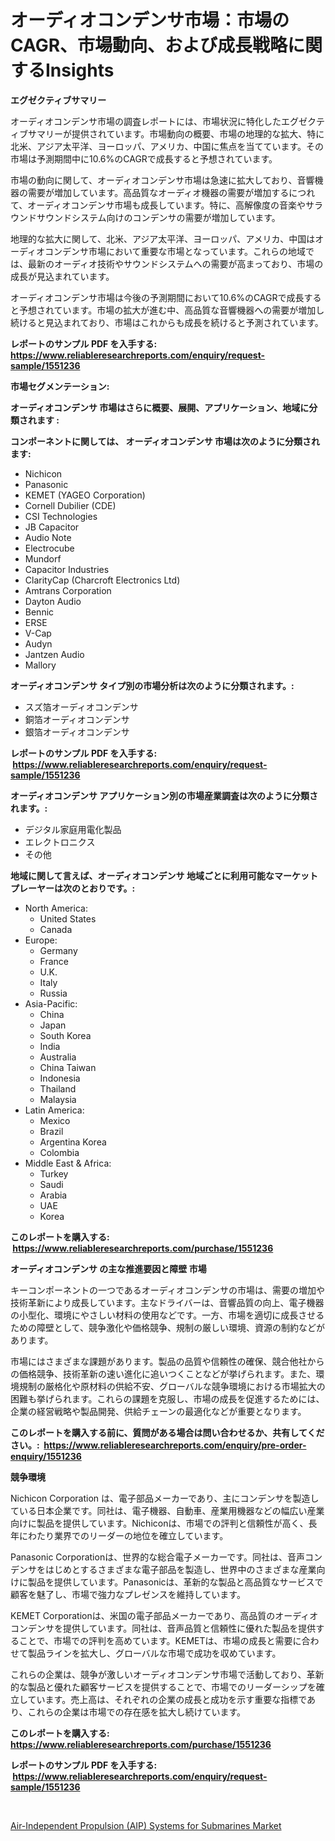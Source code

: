 <p><h1>オーディオコンデンサ市場：市場のCAGR、市場動向、および成長戦略に関するInsights</h1></p><p><strong>エグゼクティブサマリー</strong></p>
<p><p>オーディオコンデンサ市場の調査レポートには、市場状況に特化したエグゼクティブサマリーが提供されています。市場動向の概要、市場の地理的な拡大、特に北米、アジア太平洋、ヨーロッパ、アメリカ、中国に焦点を当てています。その市場は予測期間中に10.6%のCAGRで成長すると予想されています。</p><p>市場の動向に関して、オーディオコンデンサ市場は急速に拡大しており、音響機器の需要が増加しています。高品質なオーディオ機器の需要が増加するにつれて、オーディオコンデンサ市場も成長しています。特に、高解像度の音楽やサラウンドサウンドシステム向けのコンデンサの需要が増加しています。</p><p>地理的な拡大に関して、北米、アジア太平洋、ヨーロッパ、アメリカ、中国はオーディオコンデンサ市場において重要な市場となっています。これらの地域では、最新のオーディオ技術やサウンドシステムへの需要が高まっており、市場の成長が見込まれています。</p><p>オーディオコンデンサ市場は今後の予測期間において10.6%のCAGRで成長すると予想されています。市場の拡大が進む中、高品質な音響機器への需要が増加し続けると見込まれており、市場はこれからも成長を続けると予測されています。</p></p>
<p><strong>レポートのサンプル PDF を入手する: <a href="https://www.reliableresearchreports.com/enquiry/request-sample/1551236">https://www.reliableresearchreports.com/enquiry/request-sample/1551236</a></strong></p>
<p><strong>市場セグメンテーション:</strong></p>
<p><strong> オーディオコンデンサ 市場はさらに概要、展開、アプリケーション、地域に分類されます :</strong></p>
<p><strong>コンポーネントに関しては、 オーディオコンデンサ 市場は次のように分類されます: &nbsp;</strong></p>
<p><ul><li>Nichicon</li><li>Panasonic</li><li>KEMET (YAGEO Corporation)</li><li>Cornell Dubilier (CDE)</li><li>CSI Technologies</li><li>JB Capacitor</li><li>Audio Note</li><li>Electrocube</li><li>Mundorf</li><li>Capacitor Industries</li><li>ClarityCap (Charcroft Electronics Ltd)</li><li>Amtrans Corporation</li><li>Dayton Audio</li><li>Bennic</li><li>ERSE</li><li>V-Cap</li><li>Audyn</li><li>Jantzen Audio</li><li>Mallory</li></ul></p>
<p><strong> オーディオコンデンサ タイプ別の市場分析は次のように分類されます。:</strong></p>
<p><ul><li>スズ箔オーディオコンデンサ</li><li>銅箔オーディオコンデンサ</li><li>銀箔オーディオコンデンサ</li></ul></p>
<p><strong>レポートのサンプル PDF を入手する: &nbsp;<a href="https://www.reliableresearchreports.com/enquiry/request-sample/1551236">https://www.reliableresearchreports.com/enquiry/request-sample/1551236</a></strong></p>
<p><strong> オーディオコンデンサ アプリケーション別の市場産業調査は次のように分類されます。:</strong></p>
<p><ul><li>デジタル家庭用電化製品</li><li>エレクトロニクス</li><li>その他</li></ul></p>
<p><strong>地域に関して言えば、オーディオコンデンサ 地域ごとに利用可能なマーケットプレーヤーは次のとおりです。:</strong></p>
<p><ul>
    <li>
        North America:
        <ul>
            <li>United States</li>
            <li>Canada</li>
        </ul>
    </li>
    <li>
        Europe:
        <ul>
            <li>Germany</li>
            <li>France</li>
            <li>U.K.</li>
            <li>Italy</li>
            <li>Russia</li>
        </ul>
    </li>
    <li>
        Asia-Pacific:
        <ul>
            <li>China</li>
            <li>Japan</li>
            <li>South Korea</li>
            <li>India</li>
            <li>Australia</li>
            <li>China Taiwan</li>
            <li>Indonesia</li>
            <li>Thailand</li>
            <li>Malaysia</li>
        </ul>
    </li>
    <li>
        Latin America:
        <ul>
            <li>Mexico</li>
            <li>Brazil</li>
            <li>Argentina Korea</li>
            <li>Colombia</li>
        </ul>
    </li>
    <li>
        Middle East & Africa:
        <ul>
            <li>Turkey</li>
            <li>Saudi</li>
            <li>Arabia</li>
            <li>UAE</li>
            <li>Korea</li>
        </ul>
    </li>
    </ul></p>
<p><strong>このレポートを購入する: &nbsp;<a href="https://www.reliableresearchreports.com/purchase/1551236">https://www.reliableresearchreports.com/purchase/1551236</a></strong></p>
<p><strong>オーディオコンデンサ の主な推進要因と障壁 市場</strong></p>
<p><p>キーコンポーネントの一つであるオーディオコンデンサの市場は、需要の増加や技術革新により成長しています。主なドライバーは、音響品質の向上、電子機器の小型化、環境にやさしい材料の使用などです。一方、市場を適切に成長させるための障壁として、競争激化や価格競争、規制の厳しい環境、資源の制約などがあります。</p><p>市場にはさまざまな課題があります。製品の品質や信頼性の確保、競合他社からの価格競争、技術革新の速い進化に追いつくことなどが挙げられます。また、環境規制の厳格化や原材料の供給不安、グローバルな競争環境における市場拡大の困難も挙げられます。これらの課題を克服し、市場の成長を促進するためには、企業の経営戦略や製品開発、供給チェーンの最適化などが重要となります。</p></p>
<p><strong>このレポートを購入する前に、質問がある場合は問い合わせるか、共有してください。:&nbsp; <a href="https://www.reliableresearchreports.com/enquiry/pre-order-enquiry/1551236">https://www.reliableresearchreports.com/enquiry/pre-order-enquiry/1551236</a></strong></p>
<p><strong>競争環境</strong></p>
<p><p>Nichicon Corporation は、電子部品メーカーであり、主にコンデンサを製造している日本企業です。同社は、電子機器、自動車、産業用機器などの幅広い産業向けに製品を提供しています。Nichiconは、市場での評判と信頼性が高く、長年にわたり業界でのリーダーの地位を確立しています。</p><p>Panasonic Corporationは、世界的な総合電子メーカーです。同社は、音声コンデンサをはじめとするさまざまな電子部品を製造し、世界中のさまざまな産業向けに製品を提供しています。Panasonicは、革新的な製品と高品質なサービスで顧客を魅了し、市場で強力なプレゼンスを維持しています。</p><p>KEMET Corporationは、米国の電子部品メーカーであり、高品質のオーディオコンデンサを提供しています。同社は、音声品質と信頼性に優れた製品を提供することで、市場での評判を高めています。KEMETは、市場の成長と需要に合わせて製品ラインを拡大し、グローバルな市場で成功を収めています。</p><p>これらの企業は、競争が激しいオーディオコンデンサ市場で活動しており、革新的な製品と優れた顧客サービスを提供することで、市場でのリーダーシップを確立しています。売上高は、それぞれの企業の成長と成功を示す重要な指標であり、これらの企業は市場での存在感を拡大し続けています。</p></p>
<p><strong>このレポートを購入する: &nbsp; <a href="https://www.reliableresearchreports.com/purchase/1551236">https://www.reliableresearchreports.com/purchase/1551236</a></strong></p>
<p><strong>レポートのサンプル PDF を入手する: &nbsp;<a href="https://www.reliableresearchreports.com/enquiry/request-sample/1551236">https://www.reliableresearchreports.com/enquiry/request-sample/1551236</a></strong><strong></strong></p>
<p>&nbsp;</p>
<p><p><a href="https://noble-drawer-34c.notion.site/Air-Independent-Propulsion-AIP-Systems-for-Submarines-Market-Size-and-Examines-its-Market-Scope--f8ed0d59cbfa428aab8cd98537c3f4a2">Air-Independent Propulsion (AIP) Systems for Submarines Market</a></p></p>